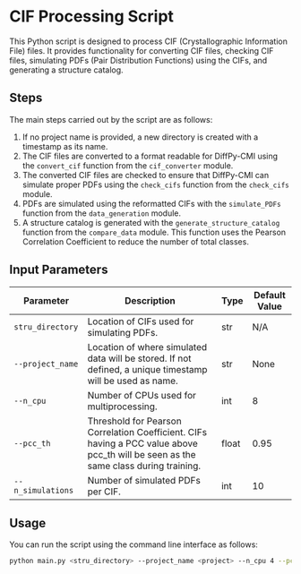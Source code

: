 # CIF Processing Script

This Python script is designed to process CIF (Crystallographic Information File) files. It provides functionality for converting CIF files, checking CIF files, simulating PDFs (Pair Distribution Functions) using the CIFs, and generating a structure catalog.

## Steps

The main steps carried out by the script are as follows:

1. If no project name is provided, a new directory is created with a timestamp as its name.
2. The CIF files are converted to a format readable for DiffPy-CMI using the `convert_cif` function from the `cif_converter` module.
3. The converted CIF files are checked to ensure that DiffPy-CMI can simulate proper PDFs using the `check_cifs` function from the `check_cifs` module.
4. PDFs are simulated using the reformatted CIFs with the `simulate_PDFs` function from the `data_generation` module.
5. A structure catalog is generated with the `generate_structure_catalog` function from the `compare_data` module. This function uses the Pearson Correlation Coefficient to reduce the number of total classes.

## Input Parameters

| Parameter     | Description   | Type | Default Value |
| ------------- | ------------- | ---- |---------------|
| `stru_directory` | Location of CIFs used for simulating PDFs. | str | N/A           |
| `--project_name` | Location of where simulated data will be stored. If not defined, a unique timestamp will be used as name. | str | None          |
| `--n_cpu` | Number of CPUs used for multiprocessing. | int | 8             |
| `--pcc_th` | Threshold for Pearson Correlation Coefficient. CIFs having a PCC value above pcc_th will be seen as the same class during training. | float | 0.95          |
| `--n_simulations` | Number of simulated PDFs per CIF. | int | 10            |

## Usage

You can run the script using the command line interface as follows:

```sh
python main.py <stru_directory> --project_name <project> --n_cpu 4 --pcc_th 0.8 --n_simulations 20
```